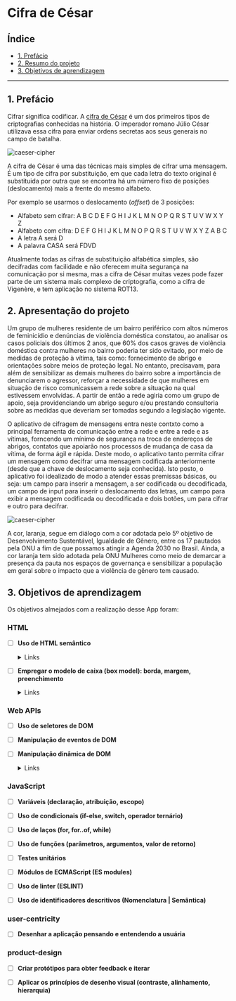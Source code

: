 # Cifra de César

## Índice

* [1. Prefácio](#1-prefácio)
* [2. Resumo do projeto](#2-resumo-do-projeto)
* [3. Objetivos de aprendizagem](#3-objetivos-de-aprendizagem)

***

## 1. Prefácio

Cifrar significa codificar. A [cifra de César](https://pt.wikipedia.org/wiki/Cifra_de_C%C3%A9sar)
é um dos primeiros tipos de criptografias conhecidas na história.
O imperador romano Júlio César utilizava essa cifra para enviar
ordens secretas aos seus generais no campo de batalha.

![caeser-cipher](https://user-images.githubusercontent.com/11894994/60990999-07ffdb00-a320-11e9-87d0-b7c291bc4cd1.png)

A cifra de César é uma das técnicas mais simples de cifrar uma mensagem. É um
tipo de cifra por substituição, em que cada letra do texto original é
substituida por outra que se encontra há um número fixo de posições
(deslocamento) mais a frente do mesmo alfabeto.

Por exemplo se usarmos o deslocamento (_offset_) de 3 posições:

* Alfabeto sem cifrar: A B C D E F G H I J K L M N O P Q R S T U V W X Y Z
* Alfabeto com cifra:  D E F G H I J K L M N O P Q R S T U V W X Y Z A B C
* A letra A será D
* A palavra CASA será FDVD

Atualmente todas as cifras de substituição alfabética simples, são decifradas
com facilidade e não oferecem muita segurança na comunicação por si mesma,
mas a cifra de César muitas vezes pode fazer parte de um sistema
mais complexo de criptografia, como
a cifra de Vigenère, e tem aplicação no sistema ROT13.

## 2. Apresentação do projeto

Um grupo de mulheres residente de um bairro periférico com altos números de feminicídio e denúncias de violência doméstica constatou, ao analisar os casos policiais dos últimos 2 anos, que 60% dos casos graves de violência doméstica contra mulheres no bairro poderia ter sido evitado, por meio de medidas de proteção à vítima, tais como: fornecimento de abrigo e orientações sobre meios de proteção legal. No entanto, precisavam, para além de sensibilizar as demais mulheres do bairro sobre a importância de denunciarem o agressor, reforçar a necessidade de que mulheres em situação de risco comunicassem a rede sobre a situação na qual estivessem envolvidas. A partir de então a rede agiria como um grupo de apoio, seja providenciando um abrigo seguro e/ou prestando consultoria sobre as medidas que deveriam ser tomadas segundo a legislação vigente.

O aplicativo de cifragem de mensagens entra neste contxto como a principal ferramenta de comunicação entre a rede e entre a rede e as vítimas, forncendo um mínimo de segurança na troca de endereços de abrigos, contatos que apoiarão nos processos de mudança de casa da vítima, de forma ágil e rápida. Deste modo, o aplicativo tanto permita cifrar um mensagem como decifrar uma mensagem codificada anteriormente (desde que a chave de deslocamento seja conhecida). Isto posto, o aplicativo foi idealizado de modo a atender essas premissas básicas, ou seja: um campo para inserir a mensagem, a ser codificada ou decodificada, um campo de input para inserir o deslocamento das letras, um campo para exibir a mensagem codificada ou decodificada e dois botões, um para cifrar e outro para decifrar.

![caeser-cipher](https://user-images.githubusercontent.com/11894994/60990999-07ffdb00-a320-11e9-87d0-b7c291bc4cd1.png)

A cor, laranja, segue em diálogo com a cor adotada pelo 5º objetivo de Desenvolvimento Sustentável, Igualdade de Gênero, entre os 17 pautados pela ONU a fim de que possamos atingir a Agenda 2030 no Brasil. Ainda, a cor laranja tem sido adotada pela ONU Mulheres como meio de demarcar a presença da pauta nos espaços de governança e sensibilizar a população em geral sobre o impacto que a violência de gênero tem causado.

## 3. Objetivos de aprendizagem

Os objetivos almejados com a realização desse App foram:

### HTML

- [ ] **Uso de HTML semântico**

  <details><summary>Links</summary><p>

- [ ] **Empregar o modelo de caixa (box model): borda, margem, preenchimento**

  <details><summary>Links</summary><p>

  * [Modelo de Caixa e Display](https://curriculum.laboratoria.la/pt/topics/css/01-css/02-boxmodel-and-display)
  * [The box model - MDN](https://developer.mozilla.org/en-US/docs/Learn/CSS/Building_blocks/The_box_model)
  * [Introduction to the CSS box model - MDN](https://developer.mozilla.org/en-US/docs/Web/CSS/CSS_Box_Model/Introduction_to_the_CSS_box_model)
  * [CSS display - MDN](https://developer.mozilla.org/pt-BR/docs/Web/CSS/display)
  * [display - CSS Tricks](https://css-tricks.com/almanac/properties/d/display/)
</p></details>

### Web APIs

- [ ] **Uso de seletores de DOM**

- [ ] **Manipulação de eventos de DOM**

- [ ] **Manipulação dinâmica de DOM**

  <details><summary>Links</summary><p>

  * [Introdução ao DOM](https://developer.mozilla.org/pt-BR/docs/DOM/Referencia_do_DOM/Introdu%C3%A7%C3%A3o)
  * [Element.innerHTML - MDN](https://developer.mozilla.org/pt-BR/docs/Web/API/Element/innerHTML)
</p></details>

### JavaScript

- [ ] **Variáveis (declaração, atribuição, escopo)**

- [ ] **Uso de condicionais (if-else, switch, operador ternário)**

- [ ] **Uso de laços (for, for..of, while)**

- [ ] **Uso de funções (parâmetros, argumentos, valor de retorno)**

- [ ] **Testes unitários**

- [ ] **Módulos de ECMAScript (ES modules)**

- [ ] **Uso de linter (ESLINT)**

- [ ] **Uso de identificadores descritivos (Nomenclatura | Semântica)**

### user-centricity

- [ ] **Desenhar a aplicação pensando e entendendo a usuária**

### product-design

- [ ] **Criar protótipos para obter feedback e iterar**

- [ ] **Aplicar os princípios de desenho visual (contraste, alinhamento, hierarquia)**
